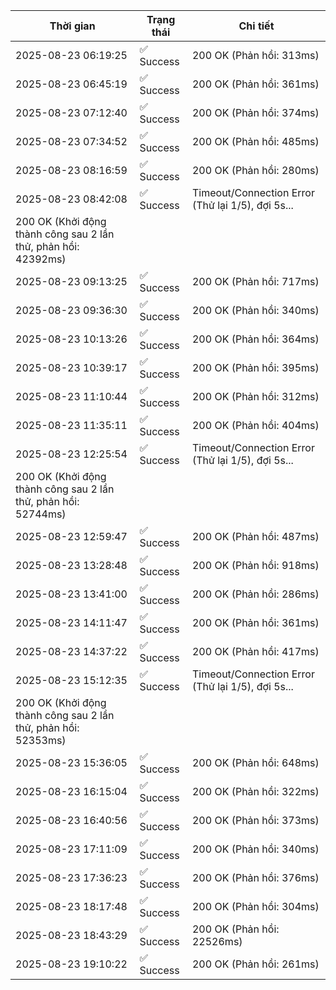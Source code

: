 | Thời gian | Trạng thái | Chi tiết |
|---|---|---|
| 2025-08-23 06:19:25 | ✅ Success | 200 OK (Phản hồi: 313ms) |
| 2025-08-23 06:45:19 | ✅ Success | 200 OK (Phản hồi: 361ms) |
| 2025-08-23 07:12:40 | ✅ Success | 200 OK (Phản hồi: 374ms) |
| 2025-08-23 07:34:52 | ✅ Success | 200 OK (Phản hồi: 485ms) |
| 2025-08-23 08:16:59 | ✅ Success | 200 OK (Phản hồi: 280ms) |
| 2025-08-23 08:42:08 | ✅ Success | Timeout/Connection Error (Thử lại 1/5), đợi 5s...
200 OK (Khởi động thành công sau 2 lần thử, phản hồi: 42392ms) |
| 2025-08-23 09:13:25 | ✅ Success | 200 OK (Phản hồi: 717ms) |
| 2025-08-23 09:36:30 | ✅ Success | 200 OK (Phản hồi: 340ms) |
| 2025-08-23 10:13:26 | ✅ Success | 200 OK (Phản hồi: 364ms) |
| 2025-08-23 10:39:17 | ✅ Success | 200 OK (Phản hồi: 395ms) |
| 2025-08-23 11:10:44 | ✅ Success | 200 OK (Phản hồi: 312ms) |
| 2025-08-23 11:35:11 | ✅ Success | 200 OK (Phản hồi: 404ms) |
| 2025-08-23 12:25:54 | ✅ Success | Timeout/Connection Error (Thử lại 1/5), đợi 5s...
200 OK (Khởi động thành công sau 2 lần thử, phản hồi: 52744ms) |
| 2025-08-23 12:59:47 | ✅ Success | 200 OK (Phản hồi: 487ms) |
| 2025-08-23 13:28:48 | ✅ Success | 200 OK (Phản hồi: 918ms) |
| 2025-08-23 13:41:00 | ✅ Success | 200 OK (Phản hồi: 286ms) |
| 2025-08-23 14:11:47 | ✅ Success | 200 OK (Phản hồi: 361ms) |
| 2025-08-23 14:37:22 | ✅ Success | 200 OK (Phản hồi: 417ms) |
| 2025-08-23 15:12:35 | ✅ Success | Timeout/Connection Error (Thử lại 1/5), đợi 5s...
200 OK (Khởi động thành công sau 2 lần thử, phản hồi: 52353ms) |
| 2025-08-23 15:36:05 | ✅ Success | 200 OK (Phản hồi: 648ms) |
| 2025-08-23 16:15:04 | ✅ Success | 200 OK (Phản hồi: 322ms) |
| 2025-08-23 16:40:56 | ✅ Success | 200 OK (Phản hồi: 373ms) |
| 2025-08-23 17:11:09 | ✅ Success | 200 OK (Phản hồi: 340ms) |
| 2025-08-23 17:36:23 | ✅ Success | 200 OK (Phản hồi: 376ms) |
| 2025-08-23 18:17:48 | ✅ Success | 200 OK (Phản hồi: 304ms) |
| 2025-08-23 18:43:29 | ✅ Success | 200 OK (Phản hồi: 22526ms) |
| 2025-08-23 19:10:22 | ✅ Success | 200 OK (Phản hồi: 261ms) |

